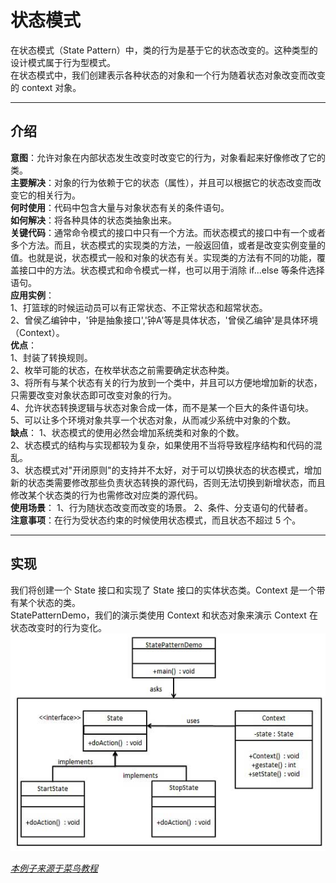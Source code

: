 # 状态模式
在状态模式（State Pattern）中，类的行为是基于它的状态改变的。这种类型的设计模式属于行为型模式。    
在状态模式中，我们创建表示各种状态的对象和一个行为随着状态对象改变而改变的 context 对象。
***
## 介绍
__意图__：允许对象在内部状态发生改变时改变它的行为，对象看起来好像修改了它的类。     
__主要解决__：对象的行为依赖于它的状态（属性），并且可以根据它的状态改变而改变它的相关行为。    
__何时使用__：代码中包含大量与对象状态有关的条件语句。    
__如何解决__：将各种具体的状态类抽象出来。     
__关键代码__：通常命令模式的接口中只有一个方法。而状态模式的接口中有一个或者多个方法。而且，状态模式的实现类的方法，一般返回值，或者是改变实例变量的值。也就是说，状态模式一般和对象的状态有关。实现类的方法有不同的功能，覆盖接口中的方法。状态模式和命令模式一样，也可以用于消除 if...else 等条件选择语句。   
__应用实例__：  
 1、打篮球的时候运动员可以有正常状态、不正常状态和超常状态。  
 2、曾侯乙编钟中，'钟是抽象接口','钟A'等是具体状态，'曾侯乙编钟'是具体环境（Context）。    
__优点__：   
1、封装了转换规则。  
 2、枚举可能的状态，在枚举状态之前需要确定状态种类。   
 3、将所有与某个状态有关的行为放到一个类中，并且可以方便地增加新的状态，只需要改变对象状态即可改变对象的行为。  
  4、允许状态转换逻辑与状态对象合成一体，而不是某一个巨大的条件语句块。   
  5、可以让多个环境对象共享一个状态对象，从而减少系统中对象的个数。    
__缺点__： 
1、状态模式的使用必然会增加系统类和对象的个数。   
2、状态模式的结构与实现都较为复杂，如果使用不当将导致程序结构和代码的混乱。   
3、状态模式对"开闭原则"的支持并不太好，对于可以切换状态的状态模式，增加新的状态类需要修改那些负责状态转换的源代码，否则无法切换到新增状态，而且修改某个状态类的行为也需修改对应类的源代码。    
__使用场景__： 
1、行为随状态改变而改变的场景。 
2、条件、分支语句的代替者。     
__注意事项__：在行为受状态约束的时候使用状态模式，而且状态不超过 5 个。   
***
## 实现
我们将创建一个 State 接口和实现了 State 接口的实体状态类。Context 是一个带有某个状态的类。    
StatePatternDemo，我们的演示类使用 Context 和状态对象来演示 Context 在状态改变时的行为变化。  
![状态模式的 UML 图](https://github.com/d470969047h/learn/blob/master/learn-designPattern/src/main/java/com/daihui/state/resources/state_pattern_uml_diagram.jpg)

_[本例子来源于菜鸟教程](http://www.runoob.com/design-pattern/state-pattern.html "本例子来源于菜鸟教程")_


